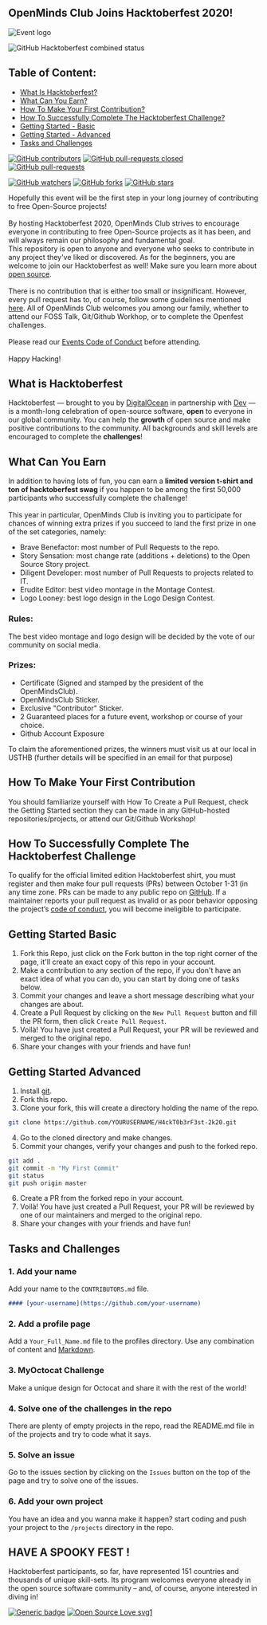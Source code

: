 ## OpenMinds Club Joins Hacktoberfest 2020! ##

![Event logo](https://www.pixenli.com/image/sbWyjrII)

![GitHub Hacktoberfest combined status](https://img.shields.io/github/hacktoberfest/2020/openmindsclub/H4ckT0b3rF3st-2k20?color=FF1493&label=Openfest%202020)

## Table of Content:
* [What Is Hacktoberfest?](#What-Is-Hacktoberfest)
* [What Can You Earn?](#What-Can-You-Earn)
* [How To Make Your First Contribution?](#How-To-Make-Your-First-Contribution)
* [How To Successfully Complete The Hacktoberfest Challenge?](#How-To-Successfully-Complete-The-Hacktoberfest-Challenge)
* [Getting Started - Basic](#Getting-Started-Basic)
* [Getting Started - Advanced](#Getting-Started-Advanced)
* [Tasks and Challenges](#Tasks-and-Challenges)

[![GitHub contributors](https://img.shields.io/github/contributors/openmindsclub/H4ckT0b3rF3st-2k20)](https://GitHub.com/Naereen/StrapDown.js/graphs/contributors/)
[![GitHub pull-requests closed](https://img.shields.io/github/issues-pr-closed/openmindsclub/H4ckT0b3rF3st-2k20)](https://GitHub.com/Naereen/StrapDown.js/pull/)
[![GitHub pull-requests](https://img.shields.io/github/issues-pr/openmindsclub/H4ckT0b3rF3st-2k20)](https://GitHub.com/Naereen/StrapDown.js/pull/)

[![GitHub watchers](https://img.shields.io/github/watchers/openmindsclub/H4ckT0b3rF3st-2k20?style=social)](https://github.com/openmindsclub/H4ckT0b3rF3st-2k20/network)
[![GitHub forks](https://img.shields.io/github/forks/openmindsclub/H4ckT0b3rF3st-2k20?style=social)](https://github.com/openmindsclub/H4ckT0b3rF3st-2k20/network)
[![GitHub stars](https://img.shields.io/github/stars/openmindsclub/H4ckT0b3rF3st-2k20?style=social)](https://github.com/openmindsclub/H4ckT0b3rF3st-2k20/network)


  Hopefully this event will be the first step in your long journey of contributing to free Open-Source projects!<br/><br/>
  By hosting Hacktoberfest 2020, OpenMinds Club strives to encourage everyone in contributing to free Open-Source projects as it has been, and will always remain our philosophy and fundamental goal.<br/> This repository is open to anyone and everyone who seeks to contribute in any project they've liked or discovered. As for the beginners, you are welcome to join our Hacktoberfest as well! Make sure you learn more about [open source](https://github.com/open-source).<br/><br/>
  There is no contribution that is either too small or insignificant. However, every pull request has to, of course, follow some guidelines mentioned [here](https://hacktoberfest.digitalocean.com/details#quality-standards). All of OpenMinds Club welcomes you among our family, whether to attend our FOSS Talk, Git/Github Workhop, or to complete the Openfest challenges.<br/><br/>
  Please read our [Events Code of Conduct](https://docs.google.com/document/d/1gFKOhyUqMZzrZcbq8A_TpO5x9J9HK6agv70awCH8pyI/edit) before attending.<br/><br/>
  Happy Hacking!

## What is Hacktoberfest ###
  Hacktoberfest — brought to you by [DigitalOcean](https://www.digitalocean.com/) in partnership with [Dev](https://dev.to/) — is a month-long celebration of open-source software, **open** to everyone in our global community. You can help the **growth** of open source and make positive contributions to the community. All backgrounds and skill levels are encouraged to complete the **challenges**!
​
## What Can You Earn
  In addition to having lots of fun, you can earn a **limited version t-shirt and ton of hacktoberfest swag** if you happen to be among the first 50,000 participants who successfully complete the challenge!<br/><br/>
  This year in particular, OpenMinds Club is inviting you to participate for chances of winning extra prizes if you succeed to land the first prize in one of the set categories, namely: <br/>
  * Brave Benefactor: most number of Pull Requests to the repo.
  * Story Sensation: most change rate (additions + deletions) to the Open Source Story project.
  * Diligent Developer: most number of Pull Requests to projects related to IT.
  * Erudite Editor: best video montage in the Montage Contest.
  * Logo Looney: best logo design in the Logo Design Contest.<br/>

### Rules:

The best video montage and logo design will be decided by the vote of our community on social media.
### Prizes:
* Certificate (Signed and stamped by the president of the OpenMindsClub).
* OpenMindsClub Sticker.
* Exclusive "Contributor" Sticker.
* 2 Guaranteed places for a future event, workshop or course of your choice.
* Github Account Exposure
​<br/>

To claim the aforementioned prizes, the winners must visit us at our local in USTHB (further details will be specified in an email for that purpose)

## How To Make Your First Contribution
  You should familiarize yourself with How To Create a Pull Request, check the Getting Started section they can be made in any GitHub-hosted repositories/projects, or attend our Git/Github Workshop!
​
## How To Successfully Complete The Hacktoberfest Challenge
  To qualify for the official limited edition Hacktoberfest shirt, you must register and then make four pull requests (PRs) between October 1-31 (in any time zone. PRs can be made to any public repo on [GitHub](https://github.com/). If a maintainer reports your pull request as invalid or as poor behavior opposing the project’s [code of conduct](https://docs.google.com/document/d/1gFKOhyUqMZzrZcbq8A_TpO5x9J9HK6agv70awCH8pyI/edit), you will become ineligible to participate.

## Getting Started Basic
1. Fork this Repo, just click on the Fork button in the top right corner of the page, it'll create an exact copy of this repo in your account.
2. Make a contribution to any section of the repo, if you don't have an exact idea of what you can do, you can start by doing one of tasks below.
3. Commit your changes and leave a short message describing what your changes are about.
4. Create a Pull Request by clicking on the `New Pull Request` button and fill the PR form, then click `Create Pull Request`.
5. Voilà! You have just created a Pull Request, your PR will be reviewed and merged to the original repo.
6. Share your changes with your friends and have fun!

## Getting Started Advanced
1. Install [git](https://git-scm.com).
2. Fork this repo.
3. Clone your fork, this will create a directory holding the name of the repo.
``` bash
git clone https://github.com/YOURUSERNAME/H4ckT0b3rF3st-2k20.git
```
4. Go to the cloned directory and make changes.
5. Commit your changes, verify your changes and push to the forked repo.
``` bash
git add .
git commit -m "My First Commit"
git status
git push origin master
```
6. Create a PR from the forked repo in your account.
7. Voilà! You have just created a Pull Request, your PR will be reviewed by one of our maintainers and merged to the original repo.
8. Share your changes with your friends and have fun!

## Tasks and Challenges

### 1. Add your name
Add your name to the `CONTRIBUTORS.md` file.
``` markdown
#### [your-username](https://github.com/your-username)
```

### 2. Add a profile page
Add a `Your_Full_Name.md` file to the profiles directory. Use any combination of content and [Markdown](https://guides.github.com/features/mastering-markdown/).

### 3. MyOctocat Challenge
Make a unique design for Octocat and share it with the rest of the world!

### 4. Solve one of the challenges in the repo
There are plenty of empty projects in the repo, read the README.md file in of the projects and try to code what it says.

### 5. Solve an issue
Go to the issues section by clicking on the `Issues` button on the top of the page and try to solve one of the issues.

### 6. Add your own project
You have an idea and you wanna make it happen? start coding and push your project to the `/projects` directory in the repo.

## HAVE A SPOOKY FEST !
  Hacktoberfest participants, so far, have represented 151 countries and thousands of unique skill-sets. Its program welcomes everyone already in the open source software community – and, of course, anyone interested in diving in!

[![Generic badge](https://img.shields.io/badge/Made%20With-Love-FF1493.svg)](https://shields.io/) [![Open Source Love svg1](https://badges.frapsoft.com/os/v1/open-source.svg?v=103)](https://github.com/ellerbrock/open-source-badges/)
